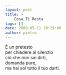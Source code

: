 ```yaml
---
layout: post
title: >
    Cosa Ti Resta
tags: []
date: 2009-05-11 20:29:00
author: pietro
---
```

È un pretesto<br/>per chiedere al silenzio<br/>ciò che non sai dirti,<br/>domanda pure,<br/>ma hai sol tutto il tuo darti.
